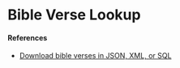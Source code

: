 # Bible Verse Lookup

#### References
- [Download bible verses in JSON, XML, or SQL](https://opendata.stackexchange.com/questions/876/where-can-i-download-those-bible-verses-in-json-or-xml-or-sql-formatted-file)
